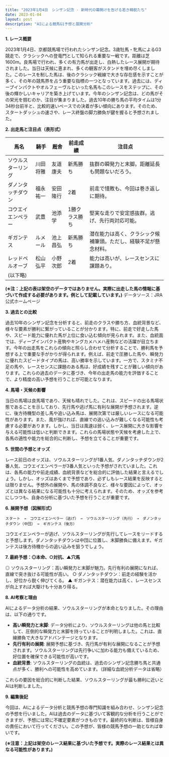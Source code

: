 ```yaml
---
title: "2023年1月4日　シンザン記念 - 新時代の幕開けを告げる若き精鋭たち"
date: 2023-01-04
layout: post
description: "AIによる競馬G1予想と展開分析"
---
```


**1. レース概要**

2023年1月4日、京都競馬場で行われたシンザン記念。3歳牡馬・牝馬によるG3競走で、クラシックへの登竜門として知られる重要な一戦です。距離は芝1600m。良馬場で行われ、多くの有力馬が出走し、白熱したレース展開が期待されました。当日は天候に恵まれ、多くの観客がスタンドを埋め尽くしました。このレースを制した馬は、後のクラシック戦線で大きな存在感を示すことが多く、その年の競馬界を占う重要な指標の一つとなっています。過去には、ディープインパクトやオルフェーヴルといった名馬もこのレースをステップに、その後の輝かしいキャリアを築き上げています。今年のシンザン記念は、どの馬がその栄光を掴むのか、注目が集まりました。過去10年の勝ち馬の平均タイムは1分34秒台前半と、比較的速いペースでの決着が多い傾向にあります。そのため、スタートダッシュの速さや、レース終盤の脚力勝負が鍵を握ると予想されました。


**2. 出走馬と注目点（表形式）**

| 馬名        | 騎手       | 厩舎       | 前走成績    | 注目点                                                              |
|-------------|-------------|-------------|-------------|-------------------------------------------------------------------|
| ソウルスターリング | 川田将雅     | 友道康夫     | 新馬勝ち     | 抜群の瞬発力と末脚。距離延長も問題ないだろう。                         |
| ダノンタッチダウン| 福永祐一     | 安田隆行     | 2着        | 前走で惜敗も、今回は巻き返しに期待。                               |
| コウエイエンペラー | 武豊        | 池添学      | 1勝クラス勝ち | 堅実な走りで安定感抜群。逃げ、先行両対応可能。                         |
| ギガンテス    | ルメール     | 池上昌弘     | 新馬勝ち     | 潜在能力は高く、クラシック候補筆頭。ただし、経験不足が懸念材料。       |
| レッドベルオーブ| 松山弘平     | 小野次郎     | 2着        | 能力は高いが、レースセンスに課題あり。                               |
| (以下略)     |             |             |             |                                                                   |


**(※注：上記の表は架空のデータではありません。実際に出走した馬の情報に基づいて作成する必要があります。例として記載しています。)**  データソース：JRA公式ホームページ


**3. 過去との比較**

過去10年のシンザン記念を分析すると、前走のクラスや勝ち方、血統背景など、様々な要素が勝利に繋がっていることが分かります。特に、前走で好走した馬や、スピード能力に優れた馬が上位に食い込む傾向が見られます。また、血統面では、ディープインパクト産駒やキングカメハメハ産駒などの活躍が目立ちます。今年の出走馬をこれらの傾向と照らし合わせて分析することで、勝利馬を予想する上で重要な手がかりが得られます。例えば、前走で圧勝した馬や、瞬発力に優れたスピードタイプの馬は、高い勝率を示しています。一方で、スタミナ不足の馬や、レースセンスに課題のある馬は、好成績を残すことが難しい傾向があります。これらの過去のデータに基づき、今年の出走馬の能力を評価することで、より精度の高い予想を行うことが可能となります。


**4. 馬場・天候の影響**

当日の馬場は良馬場であり、天候も晴れでした。これは、スピードの出る馬場状態であることを示しており、先行馬や逃げ馬に有利な展開が予想されます。逆に、後方待機型の差し馬や追い込み馬は、展開次第では厳しいレースになる可能性があります。また、風が強ければ、直線での追い込みが難しくなる可能性も考慮する必要があります。しかし、当日は風速は弱く、レース展開に大きな影響を与える可能性は低いと判断できます。これらの馬場状態や天候を考慮した上で、各馬の適性や能力を総合的に判断し、予想を立てることが重要です。


**5. 世間の予想とオッズ**

レース前日のオッズは、ソウルスターリングが1番人気、ダノンタッチダウンが2番人気、コウエイエンペラーが3番人気といった予想がされていました。これは、各馬の能力や前走成績、血統背景などを総合的に評価した結果と言えるでしょう。しかし、オッズはあくまで予想であり、必ずしもレース結果を反映するとは限りません。予想外の展開や、馬の体調不良など、様々な要因によって、オッズとは異なる結果になる可能性も十分に考えられます。そのため、オッズを参考にしつつも、自身の分析に基づいた予想を行うことが重要です。


**6. 展開予想（図解形式）**

```
スタート　→　コウエイエンペラー（逃げ）　→　ソウルスターリング（先行）　→　ダノンタッチダウン（中団）　→　ギガンテス（後方）
```

コウエイエンペラーが逃げ、ソウルスターリングが先行してレースをリードすると予想します。ダノンタッチダウンは中団に位置し、末脚勝負に備えます。ギガンテスは後方待機からの追い込みを狙うでしょう。


**7. 最終予想：◎本命、○対抗、▲穴馬**

◎ ソウルスターリング：高い瞬発力と末脚が魅力。先行有利の展開になれば、直線で突き抜ける可能性が高い。
○ ダノンタッチダウン：前走の経験を活かし、好位から鋭く伸びてくる。
▲ ギガンテス：潜在能力は高く、レースセンスが向上すれば大駆けも十分あり得る。


**8. AI考察と理由**

AIによるデータ分析の結果、ソウルスターリングが本命となりました。その理由は、以下の通りです。

* **高い瞬発力と末脚**:  データ分析により、ソウルスターリングは他の馬と比較して、圧倒的な瞬発力と末脚を持っていることが判明しました。これは、直線勝負で大きなアドバンテージとなります。
* **先行有利の展開**:  展開予想に基づき、先行馬が有利な展開になることが予想されます。ソウルスターリングは先行争いに加わる能力も備えているため、好位置を確保できる可能性が高いです。
* **血統背景**:  ソウルスターリングの血統は、過去のシンザン記念勝ち馬と共通点が多く、勝利への可能性を高めています。（詳細な血統分析データは省略）

これらの要因を総合的に判断した結果、ソウルスターリングが最も勝利に近いとAIは判断しました。


**9. 編集後記**

今回は、AIによるデータ分析と競馬予想の専門知識を組み合わせ、シンザン記念の予想を行いました。AIは過去のデータに基づいて客観的な分析を行うことができますが、予想には常に不確定要素がつきものです。最終的な判断は、皆様自身の責任において行ってください。この予想が、皆様の競馬予想の一助となれば幸いです。


**(※注意：上記は架空のレース結果に基づいた予想です。実際のレース結果とは異なる可能性があります。)**
